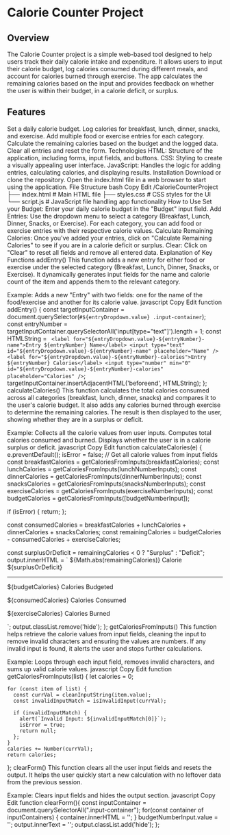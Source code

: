 # Calorie Counter Project

## Overview
The Calorie Counter project is a simple web-based tool designed to help users track their daily calorie intake and expenditure. It allows users to input their calorie budget, log calories consumed during different meals, and account for calories burned through exercise. The app calculates the remaining calories based on the input and provides feedback on whether the user is within their budget, in a calorie deficit, or surplus.

## Features
Set a daily calorie budget.
Log calories for breakfast, lunch, dinner, snacks, and exercise.
Add multiple food or exercise entries for each category.
Calculate the remaining calories based on the budget and the logged data.
Clear all entries and reset the form.
Technologies
HTML: Structure of the application, including forms, input fields, and buttons.
CSS: Styling to create a visually appealing user interface.
JavaScript: Handles the logic for adding entries, calculating calories, and displaying results.
Installation
Download or clone the repository.
Open the index.html file in a web browser to start using the application.
File Structure
bash
Copy
Edit
/CalorieCounterProject
    ├── index.html      # Main HTML file
    ├── styles.css      # CSS styles for the UI
    └── script.js       # JavaScript file handling app functionality
How to Use
Set your Budget: Enter your daily calorie budget in the "Budget" input field.
Add Entries: Use the dropdown menu to select a category (Breakfast, Lunch, Dinner, Snacks, or Exercise). For each category, you can add food or exercise entries with their respective calorie values.
Calculate Remaining Calories: Once you've added your entries, click on "Calculate Remaining Calories" to see if you are in a calorie deficit or surplus.
Clear: Click on "Clear" to reset all fields and remove all entered data.
Explanation of Key Functions
addEntry()
This function adds a new entry for either food or exercise under the selected category (Breakfast, Lunch, Dinner, Snacks, or Exercise). It dynamically generates input fields for the name and calorie count of the item and appends them to the relevant category.

Example:
Adds a new "Entry" with two fields: one for the name of the food/exercise and another for its calorie value.
javascript
Copy
Edit
function addEntry() {
    const targetInputContainer = document.querySelector(`#${entryDropdown.value} .input-container`);
    const entryNumber = targetInputContainer.querySelectorAll('input[type="text"]').length + 1;
    const HTMLString = `
    <label for="${entryDropdown.value}-${entryNumber}-name">Entry ${entryNumber} Name</label>
    <input type="text" id="${entryDropdown.value}-${entryNumber}-name" placeholder="Name" />
    <label for="${entryDropdown.value}-${entryNumber}-calories">Entry ${entryNumber} Calories</label>
    <input
      type="number"
      min="0"
      id="${entryDropdown.value}-${entryNumber}-calories"
      placeholder="Calories"
    />`;
    targetInputContainer.insertAdjacentHTML('beforeend', HTMLString);
};
calculateCalories()
This function calculates the total calories consumed across all categories (breakfast, lunch, dinner, snacks) and compares it to the user's calorie budget. It also adds any calories burned through exercise to determine the remaining calories. The result is then displayed to the user, showing whether they are in a surplus or deficit.

Example:
Collects all the calorie values from user inputs.
Computes total calories consumed and burned.
Displays whether the user is in a calorie surplus or deficit.
javascript
Copy
Edit
function calculateCalories(e) {
  e.preventDefault();
  isError = false;
  // Get all calorie values from input fields
  const breakfastCalories = getCaloriesFromInputs(breakfastCalories);
  const lunchCalories = getCaloriesFromInputs(lunchNumberInputs);
  const dinnerCalories = getCaloriesFromInputs(dinnerNumberInputs);
  const snacksCalories = getCaloriesFromInputs(snacksNumberInputs);
  const exerciseCalories = getCaloriesFromInputs(exerciseNumberInputs);
  const budgetCalories = getCaloriesFromInputs([budgetNumberInput]);

  if (isError) {
    return;
  };

  const consumedCalories = breakfastCalories + lunchCalories + dinnerCalories + snacksCalories;
  const remainingCalories = budgetCalories - consumedCalories + exerciseCalories;

  const surplusOrDeficit = remainingCalories < 0 ? "Surplus" : "Deficit";
  output.innerHTML = `
  <span class="${surplusOrDeficit.toLowerCase()}">${Math.abs(remainingCalories)} Calorie ${surplusOrDeficit}</span>
  <hr>
  <p>${budgetCalories} Calories Budgeted</p>
  <p>${consumedCalories} Calories Consumed</p>
  <p>${exerciseCalories} Calories Burned</p>
  `;
  output.classList.remove('hide');
};
getCaloriesFromInputs()
This function helps retrieve the calorie values from input fields, cleaning the input to remove invalid characters and ensuring the values are numbers. If any invalid input is found, it alerts the user and stops further calculations.

Example:
Loops through each input field, removes invalid characters, and sums up valid calorie values.
javascript
Copy
Edit
function getCaloriesFromInputs(list) {
    let calories = 0;
  
    for (const item of list) {
      const currVal = cleanInputString(item.value);
      const invalidInputMatch = isInvalidInput(currVal);
  
      if (invalidInputMatch) {
        alert(`Invalid Input: ${invalidInputMatch[0]}`);
        isError = true;
        return null;
      };
    }
    calories += Number(currVal);
    return calories;
};
clearForm()
This function clears all the user input fields and resets the output. It helps the user quickly start a new calculation with no leftover data from the previous session.

Example:
Clears input fields and hides the output section.
javascript
Copy
Edit
function clearForm(){
  const inputContainer = document.querySelectorAll(".input-container");
  for(const container of inputContainers) {
    container.innerHTML = '';
  }
  budgetNumberInput.value = '';
  output.innerText = '';
  output.classList.add('hide');
};
